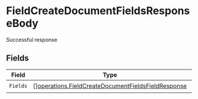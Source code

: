 # FieldCreateDocumentFieldsResponseBody

Successful response


## Fields

| Field                                                                                                                    | Type                                                                                                                     | Required                                                                                                                 | Description                                                                                                              |
| ------------------------------------------------------------------------------------------------------------------------ | ------------------------------------------------------------------------------------------------------------------------ | ------------------------------------------------------------------------------------------------------------------------ | ------------------------------------------------------------------------------------------------------------------------ |
| `Fields`                                                                                                                 | [][operations.FieldCreateDocumentFieldsFieldResponse](../../models/operations/fieldcreatedocumentfieldsfieldresponse.md) | :heavy_check_mark:                                                                                                       | N/A                                                                                                                      |